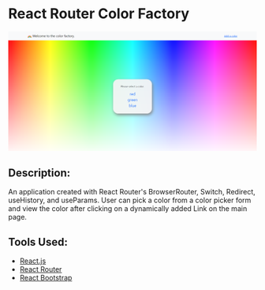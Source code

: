 # React Router Color Factory 

<img src='./public/color-factory.png' alt=''>

## Description: 

An application created with React Router's BrowserRouter, Switch, Redirect, useHistory, and useParams. User can pick a color from a color picker form and view the color after clicking on a dynamically added Link on the main page. 

## Tools Used: 

* [React.js](https://reactjs.org/)
* [React Router](https://reactrouter.com/en/6.6.2/start/overview#feature-overview)
* [React Bootstrap](https://react-bootstrap.netlify.app/getting-started/introduction/)